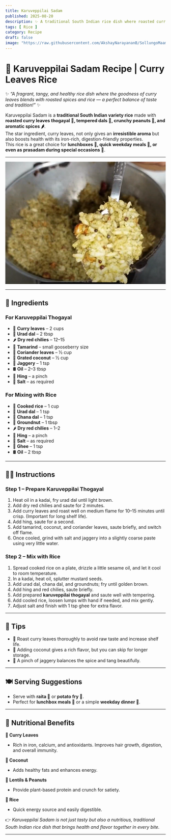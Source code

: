 ```yaml
---
title: Karuveppilai Sadam  
published: 2025-08-20  
description: ✨ A traditional South Indian rice dish where roasted curry leaves meet tangy thogayal and tempered spices — flavorful, aromatic, and healthy! ✨  
tags: [ Rice ]  
category: Recipe  
draft: false  
image: "https://raw.githubusercontent.com/AkshayNarayananB/SollungoMaami/master/images/karuveppilaisadam.png"  
---
```


# 🌿 Karuveppilai Sadam Recipe | Curry Leaves Rice  

✨ *“A fragrant, tangy, and healthy rice dish where the goodness of curry leaves blends with roasted spices and rice — a perfect balance of taste and tradition!”* ✨  

Karuveppilai Sadam is a **traditional South Indian variety rice** made with **roasted curry leaves thogayal 🌿, tempered dals 🫘, crunchy peanuts 🥜, and aromatic spices 🌶️**.  
The star ingredient, curry leaves, not only gives an **irresistible aroma** but also boosts health with its iron-rich, digestion-friendly properties.  
This rice is a great choice for **lunchboxes 🍱, quick weekday meals 🍲, or even as prasadam during special occasions 🙏**.  

---

![karuveppilaisadam](https://raw.githubusercontent.com/AkshayNarayananB/SollungoMaami/master/images/karuveppilaisadam.png)  

---

## 🛒 Ingredients  

### For Karuveppilai Thogayal  
- 🌿 **Curry leaves** – 2 cups  
- 🌰 **Urad dal** – 2 tbsp  
- 🌶️ **Dry red chilies** – 12–15  
- 🍋 **Tamarind** – small gooseberry size  
- 🌱 **Coriander leaves** – ½ cup  
- 🥥 **Grated coconut** – ½ cup  
- 🍯 **Jaggery** – 1 tsp  
- 🛢️ **Oil** – 2–3 tbsp  
- 🌸 **Hing** – a pinch  
- 🧂 **Salt** – as required  

### For Mixing with Rice  
- 🍚 **Cooked rice** – 1 cup  
- 🌰 **Urad dal** – 1 tsp  
- 🌰 **Chana dal** – 1 tsp  
- 🥜 **Groundnut** – 1 tbsp  
- 🌶️ **Dry red chilies** – 1–2  
- 🌸 **Hing** – a pinch  
- 🧂 **Salt** – as required  
- 🧈 **Ghee** – 1 tsp  
- 🛢️ **Oil** – 2 tbsp  

---

## 👩‍🍳 Instructions  

### Step 1 – Prepare Karuveppilai Thogayal  
1. Heat oil in a kadai, fry urad dal until light brown.  
2. Add dry red chilies and saute for 2 minutes.  
3. Add curry leaves and roast well on medium flame for 10–15 minutes until crisp. (Important for long shelf life).  
4. Add hing, saute for a second.  
5. Add tamarind, coconut, and coriander leaves, saute briefly, and switch off flame.  
6. Once cooled, grind with salt and jaggery into a slightly coarse paste using very little water.  

### Step 2 – Mix with Rice  
1. Spread cooked rice on a plate, drizzle a little sesame oil, and let it cool to room temperature.  
2. In a kadai, heat oil, splutter mustard seeds.  
3. Add urad dal, chana dal, and groundnuts; fry until golden brown.  
4. Add hing and red chilies, saute briefly.  
5. Add prepared **karuveppilai thogayal** and saute well with tempering.  
6. Add cooled rice, loosen lumps with hand if needed, and mix gently.  
7. Adjust salt and finish with 1 tsp ghee for extra flavor.  

---

## 🌟 Tips  

- 🌿 Roast curry leaves thoroughly to avoid raw taste and increase shelf life.  
- 🥥 Adding coconut gives a rich flavor, but you can skip for longer storage.  
- 🍋 A pinch of jaggery balances the spice and tang beautifully.  

---

## 🍽️ Serving Suggestions  

- Serve with **raita 🥛** or **potato fry 🥔**.  
- Perfect for **lunchbox meals 🍱** or a simple **weekday dinner 🍲**.  

---

## 💪 Nutritional Benefits  

**🌿 Curry Leaves**  
- Rich in iron, calcium, and antioxidants. Improves hair growth, digestion, and overall immunity.  

**🥥 Coconut**  
- Adds healthy fats and enhances energy.  

**🫘 Lentils & Peanuts**  
- Provide plant-based protein and crunch for satiety.  

**🍚 Rice**  
- Quick energy source and easily digestible.  

👉 *Karuveppilai Sadam is not just tasty but also a nutritious, traditional South Indian rice dish that brings health and flavor together in every bite.*  

---

